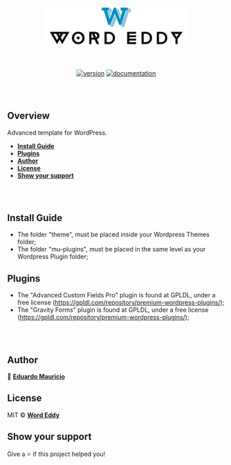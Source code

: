 <h2 align="center">
  <img src="docs/logo.png" height="90" alt="word-eddy" />
</h2>

<br>

<div align="center">

[![version](https://img.shields.io/badge/version-1.1.1-blue.svg)](https://github.com/therealeddy/word-eddy/releases)<space><space>
[![documentation](https://img.shields.io/badge/documentation-yes-brightgreen.svg)](#overview)

</div>

<br><br>

## Overview

Advanced template for WordPress.

- **[Install Guide](#install-guide)**
- **[Plugins](#plugins)**
- **[Author](#author)**
- **[License](#license)**
- **[Show your support](#show-your-support)**
  
<br><br>

## Install Guide

- The folder "theme", must be placed inside your Wordpress Themes folder;
- The folder "mu-plugins", must be placed in the same level as your Wordpress Plugin folder;

## Plugins

- The "Advanced Custom Fields Pro" plugin is found at GPLDL, under a free license (https://gpldl.com/repository/premium-wordpress-plugins/);
- The "Gravity Forms" plugin is found at GPLDL, under a free license (https://gpldl.com/repository/premium-wordpress-plugins/);
  
<br><br>

## Author

👤 **[Eduardo Mauricio](https://github.com/therealeddy)**

## License

MIT © **[Word Eddy](LICENSE)**

## Show your support

Give a ⭐️ if this project helped you!

